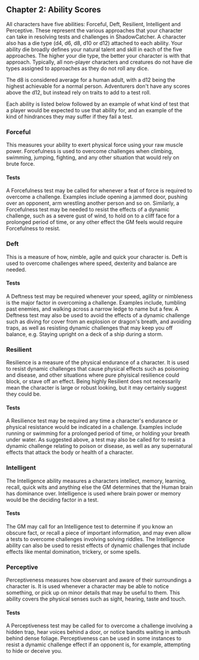 ## Chapter 2: Ability Scores
All characters have five abilities: Forceful, Deft, Resilient, Intelligent and Perceptive. These represent the various approaches that your character can take in resolving tests and challenges in ShadowCatcher. A character also has a die type (d4, d6, d8, d10 or d12) attached to each ability. Your ability die broadly defines your natural talent and skill in each of the five approaches. The higher your die type, the better your character is with that approach. Typically, all non-player characters and creatures do not have die types assigned to approaches as they do not roll any dice.

The d8 is considered average for a human adult, with a d12 being the highest achievable for a normal person. Adventurers don't have any scores above the d12, but instead rely on traits to add to a test roll.

Each ability is listed below followed by an example of what kind of test that a player would be expected to use that ability for, and an example of the kind of hindrances they may suffer if they fail a test.
### Forceful
This measures your ability to exert physical force using your raw muscle power. Forcefulness is used to overcome challenges when climbing, swimming, jumping, fighting, and any other situation that would rely on brute force.
#### Tests
A Forcefulness test may be called for whenever a feat of force is required to overcome a challenge. Examples include opening a jammed door, pushing over an opponent, arm wrestling another person and so on. Similarly, a Forcefulness test may be needed to resist the effects of a dynamic challenge, such as a severe gust of wind, to hold on to a cliff face for a prolonged period of time, or any other effect the GM feels would require Forcefulness to resist.
### Deft
This is a measure of how, nimble, agile and quick your character is. Deft is used to overcome challenges where speed, dexterity and balance are needed.
#### Tests
A Deftness test may be required whenever your speed, agility or nimbleness is the major factor in overcoming a challenge. Examples include, tumbling past enemies, and walking across a narrow ledge to name but a few. A Deftness test may also be used to avoid the effects of a dynamic challenge such as diving for cover from an explosion or dragon's breath, and avoiding traps, as well as resisting dynamic challenges that may keep you off balance, e.g. Staying upright on a deck of a ship during a storm.
### Resilient
Resilience is a measure of the physical endurance of a character. It is used to resist dynamic challenges that cause physical effects such as poisoning and disease, and other situations where pure phyisical resilience could block, or stave off an effect. Being highly Resilient does not necessarily mean the character is large or robust looking, but it may certainly suggest they could be.
#### Tests
A Resilience test may be required any time a character's endurance or physical resistance would be indicated in a challenge. Examples include running or swimming for a prolonged period of time, or holding your breath under water. As suggested above, a test may also be called for to resist a dynamic challenge relating to poison or disease, as well as any supernatural effects that attack the body or health of a character.
### Intelligent
The Intelligence ability measures a characters intellect, memory, learning, recall, quick wits and anything else the GM determines that the Human brain has dominance over. Intelligence is used where brain power or memory would be the deciding factor in a test.
#### Tests
The GM may call for an Intelligence test to determine if you know an obscure fact, or recall a piece of important information, and may even allow a tests to overcome challenges involving solving riddles. The Intelligence ability can also be used to resist effects of dynamic challenges that include effects like mental domination, trickery, or some spells.
### Perceptive
Perceptiveness measures how observant and aware of their surroundings a character is. It is used whenever a character may be able to notice something, or pick up on minor details that may be useful to them. This ability covers the physical senses such as sight, hearing, taste and touch.
#### Tests
A Perceptiveness test may be called for to overcome a challenge involving a hidden trap, hear voices behind a door, or notice bandits waiting in ambush behind dense foliage. Perceptiveness can be used in some instances to resist a dynamic challenge effect if an opponent is, for example, attempting to hide or deceive you.

[comment]: # (This is a test comment)
